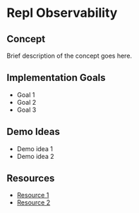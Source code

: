 # Repl Observability

## Concept
Brief description of the concept goes here.

## Implementation Goals
- Goal 1
- Goal 2
- Goal 3

## Demo Ideas
- Demo idea 1
- Demo idea 2

## Resources
- [Resource 1](URL)
- [Resource 2](URL)
